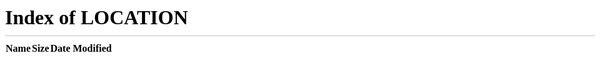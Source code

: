 ```yaml
---
layout: default
title: Side Projects
permalink: /projects/
---
```


<meta http-equiv="refresh" content="0; url=/#side-projects">

<h1>Side Projects</h1>

<h3 style="margin-bottom: 0;">
  <img
    src="https://github.githubassets.com/images/modules/logos_page/GitHub-Mark.png"
    width="18"
    style="vertical-align:-3px; margin-right:4px;"
  >
  <a href="https://github.com/ebanner/pynt">pynt</a>
</h3>
<p style="margin-top: 5px; color: #666; font-size: 16px;">
  Bridging the gap between jupyter notebooks and text editors/IDEs
</p>

<h3 style="margin-bottom: 0;">
  <img
    src="https://github.githubassets.com/images/modules/logos_page/GitHub-Mark.png"
    width="18"
    style="vertical-align:-3px; margin-right:4px;"
  >
  <a href="https://github.com/ebanner/pynt">pynt</a>
</h3>
<p style="margin-top: 5px; color: #666; font-size: 16px;">
  Bridging the gap between jupyter notebooks and text editors/IDEs
</p>

<h3 style="margin-bottom: 0;">
  <a href="/projects/find-smash-tournaments/">Smash Ultimate tournament dashboard 👾</a>
</h3>
<p style="margin-top: 5px; color: #666; font-size: 16px;">
  See smash ultimate tournaments my favorite players are competing in
</p>

<h3 style="margin-bottom: 0;">
  <a href="/projects/advent-of-code-collaborative-leaderboard/">Advent of Code collaborative leaderboard 🎄</a>
</h3>
<p style="margin-top: 5px; color: #666; font-size: 16px;">
  Collaborative leaderboard, star alerts, and burnup chart for Advent of Code
</p>

<h3 style="margin-bottom: 0;">
  <img
    src="https://github.githubassets.com/images/modules/logos_page/GitHub-Mark.png"
    width="18"
    style="vertical-align:-3px; margin-right:4px;"
  >
  <a href="https://github.com/ebanner/hexasm">hexasm</a>
</h3>
<p style="margin-top: 5px; color: #666; font-size: 16px;">
  Emacs minor mode for connecting hexl and nasm source code buffers
</p>

<h3 style="margin-bottom: 0;">
  <img
    src="https://github.githubassets.com/images/modules/logos_page/GitHub-Mark.png"
    width="18"
    style="vertical-align:-3px; margin-right:4px;"
  >
  <a href="https://github.com/ebanner/CSSBattlesCollab">CSSBattlesCollab</a>
</h3>
<p style="margin-top: 5px; color: #666; font-size: 16px;">
  Work on a cssbattle.dev problem together
</p>

<h3 style="margin-bottom: 0;">
  <img
    src="https://github.githubassets.com/images/modules/logos_page/GitHub-Mark.png"
    width="18"
    style="vertical-align:-3px; margin-right:4px;"
  >
  <a href="https://github.com/ebanner/romaji-to-kana-smooth">romaji-to-kana-smooth</a>
</h3>
<p style="margin-top: 5px; color: #666; font-size: 16px;">
  Smoothly transition from learning romaji → hiragana → katakana → kanji
</p>

<h3 style="margin-bottom: 0;">
  <img
    src="https://github.githubassets.com/images/modules/logos_page/GitHub-Mark.png"
    width="18"
    style="vertical-align:-3px; margin-right:4px;"
  >
  <a href="https://github.com/ebanner/extipy">extipy</a>
</h3>
<p style="margin-top: 5px; color: #666; font-size: 16px;">
  Debug your python script with a jupyter notebook
</p>

<h3 style="margin-bottom: 0;">
  <img
    src="https://logos-world.net/wp-content/uploads/2023/08/X-Logo.png"
    width="18"
    style="vertical-align:-3px; margin-right:4px;"
  >
  <a href="https://x.com/EdwardBanner/status/1643681111384682496">sunrise-sunset</a>
</h3>
<p style="margin-top: 5px; color: #666; font-size: 16px;">
  Do Florida and New York really get the same amount of sunlight in a year?
</p>

<h3 style="margin-bottom: 0;">
  <img
    src="https://github.githubassets.com/images/modules/logos_page/GitHub-Mark.png"
    width="18"
    style="vertical-align:-3px; margin-right:4px;"
  >
  <a href="https://github.com/ebanner/volcano-editing-mode">volcano-editing-mode</a>
</h3>
<p style="margin-top: 5px; color: #666; font-size: 16px;">
  Volcano editing mode for vim
</p>

<h3 style="margin-bottom: 0;">
  <img
    src="https://github.githubassets.com/images/modules/logos_page/GitHub-Mark.png"
    width="18"
    style="vertical-align:-3px; margin-right:4px;"
  >
  <a href="https://github.com/ebanner/ygyl-player">ygyl-player</a>
</h3>
<p style="margin-top: 5px; color: #666; font-size: 16px;">
  Play a random webm from the latest You Groove You Lose (YGYL) thread
</p>

